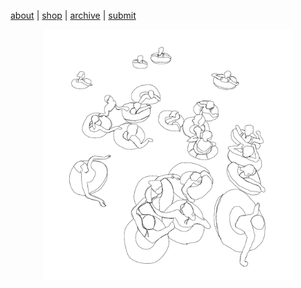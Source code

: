 [about](about.md)  |  [shop](shop.md)  |  [archive](archive.md)  |  [submit](submit.md)

<p align="center">
  <img src="issuesixhomepage.jpeg" alt="bathers" width="400">
</p>



